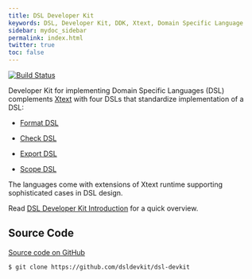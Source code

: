 ```yaml
---
title: DSL Developer Kit
keywords: DSL, Developer Kit, DDK, Xtext, Domain Specific Language
sidebar: mydoc_sidebar
permalink: index.html
twitter: true
toc: false
---
```


[![Build Status](https://travis-ci.org/dsldevkit/dsl-devkit.svg?branch=master)](https://travis-ci.org/dsldevkit/dsl-devkit)

Developer Kit for implementing Domain Specific Languages (DSL) complements [Xtext](http://www.eclipse.org/Xtext/)
with four DSLs that standardize implementation of a DSL:

- [Format DSL](format.html)

- [Check DSL](check.html)

- [Export DSL](export.html)

- [Scope DSL](scope.html)

The languages come with extensions of Xtext runtime supporting sophisticated cases in DSL design.

Read [DSL Developer Kit Introduction] for a quick overview.

## Source Code

[Source code on GitHub](https://github.com/dsldevkit/dsl-devkit)

```sh
$ git clone https://github.com/dsldevkit/dsl-devkit
```
[DSL Developer Kit Introduction]: /overview.html
